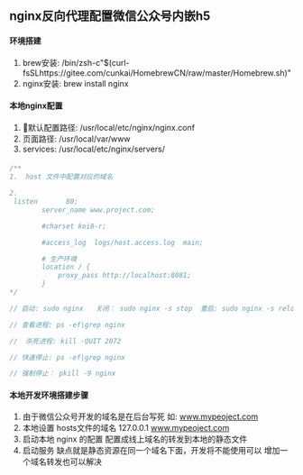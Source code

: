 ## nginx反向代理配置微信公众号内嵌h5

#### 环境搭建
1. brew安装: /bin/zsh-c"$(curl-fsSLhttps://gitee.com/cunkai/HomebrewCN/raw/master/Homebrew.sh)"
2. nginx安装: brew install nginx

#### 本地nginx配置
1. 默认配置路径: /usr/local/etc/nginx/nginx.conf
2. 页面路径: /usr/local/var/www
3. services: /usr/local/etc/nginx/servers/


#### 
```js
/**
1.  host 文件中配置对应的域名

2.
 listen       80;
        server_name www.project.com;

        #charset koi8-r;

        #access_log  logs/host.access.log  main;

        # 生产环境
        location / {
       		proxy_pass http://localhost:8081;
    	}
*/

// 启动: sudo nginx   关闭： sudo nginx -s stop  重启: sudo nginx -s reload

// 查看进程: ps -ef|grep nginx

//  杀死进程: kill -QUIT 2072

// 快速停止: ps -ef|grep nginx

// 强制停止： pkill -9 nginx

```

#### 本地开发环境搭建步骤
1. 由于微信公众号开发的域名是在后台写死 如: www.mypeoject.com
2. 本地设置 hosts文件的域名 127.0.0.1    www.mypeoject.com
3. 启动本地 nginx 的配置 配置成线上域名的转发到本地的静态文件
4. 启动服务 缺点就是静态资源在同一个域名下面，开发将不能使用可以 增加一个域名转发也可以解决